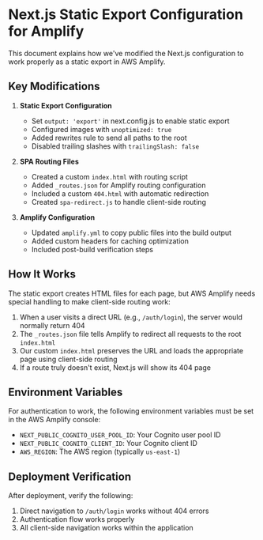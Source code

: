 # Next.js Static Export Configuration for Amplify

This document explains how we've modified the Next.js configuration to work properly as a static export in AWS Amplify.

## Key Modifications

1. **Static Export Configuration**
   - Set `output: 'export'` in next.config.js to enable static export
   - Configured images with `unoptimized: true`
   - Added rewrites rule to send all paths to the root
   - Disabled trailing slashes with `trailingSlash: false`

2. **SPA Routing Files**
   - Created a custom `index.html` with routing script
   - Added `_routes.json` for Amplify routing configuration
   - Included a custom `404.html` with automatic redirection
   - Created `spa-redirect.js` to handle client-side routing

3. **Amplify Configuration**
   - Updated `amplify.yml` to copy public files into the build output
   - Added custom headers for caching optimization
   - Included post-build verification steps

## How It Works

The static export creates HTML files for each page, but AWS Amplify needs special handling to make client-side routing work:

1. When a user visits a direct URL (e.g., `/auth/login`), the server would normally return 404
2. The `_routes.json` file tells Amplify to redirect all requests to the root `index.html`
3. Our custom `index.html` preserves the URL and loads the appropriate page using client-side routing
4. If a route truly doesn't exist, Next.js will show its 404 page

## Environment Variables

For authentication to work, the following environment variables must be set in the AWS Amplify console:

- `NEXT_PUBLIC_COGNITO_USER_POOL_ID`: Your Cognito user pool ID
- `NEXT_PUBLIC_COGNITO_CLIENT_ID`: Your Cognito client ID
- `AWS_REGION`: The AWS region (typically `us-east-1`)

## Deployment Verification

After deployment, verify the following:

1. Direct navigation to `/auth/login` works without 404 errors
2. Authentication flow works properly
3. All client-side navigation works within the application